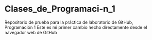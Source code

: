 # Clases_de_Programaci-n_1
Repositorio de prueba para la práctica de  laboratorio de GitHub, Programación 1
Este es mi primer cambio hecho directamente desde el navegador web de GitHub
